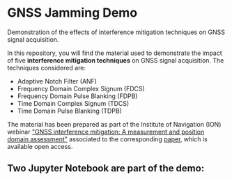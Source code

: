 # GNSS Jamming Demo
Demonstration of the effects of interference mitigation techniques on GNSS signal acquisition.

In this repository, you will find the material used to demonstrate the impact of five **interference mitigation techniques** on GNSS signal acquisition.
The techniques considered are:

- Adaptive Notch Filter (ANF)
- Frequency Domain Complex Signum (FDCS)
- Frequency Domain Pulse Blanking (FDPB)
- Time Domain Complex Signum (TDCS)
- Time Domain Pulse Blanking (TDPB)

The material has been prepared as part of the Institute of Navigation (ION) webinar ["GNSS interference mitigation: A measurement and position domain assessment"](https://www.ion.org/publications/webinars.cfm) associated to the corresponding [paper](https://onlinelibrary.wiley.com/doi/full/10.1002/navi.391), which is available open access.

Two Jupyter Notebook are part of the demo:
- 
